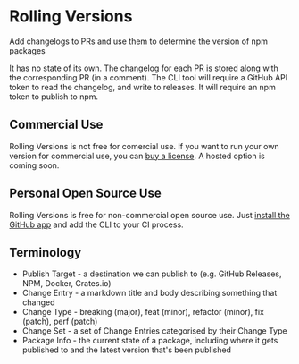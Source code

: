 # Rolling Versions

Add changelogs to PRs and use them to determine the version of npm packages

It has no state of its own. The changelog for each PR is stored along with the corresponding PR (in a comment). The CLI tool will require a GitHub API token to read the changelog, and write to releases. It will require an npm token to publish to npm.

## Commercial Use

Rolling Versions is not free for comercial use. If you want to run your own version for commercial use, you can [buy a license](https://licensezero.com/offers/fd126855-9cba-457c-b444-db54f7a4f852). A hosted option is coming soon.

## Personal Open Source Use

Rolling Versions is free for non-commercial open source use. Just [install the GitHub app](https://github.com/apps/rollingversions) and add the CLI to your CI process.

## Terminology

- Publish Target - a destination we can publish to (e.g. GitHub Releases, NPM, Docker, Crates.io)
- Change Entry - a markdown title and body describing something that changed
- Change Type - breaking (major), feat (minor), refactor (minor), fix (patch), perf (patch)
- Change Set - a set of Change Entries categorised by their Change Type
- Package Info - the current state of a package, including where it gets published to and the latest version that's been published
